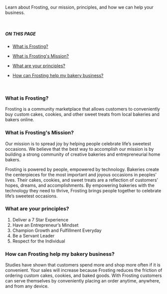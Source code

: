 Learn about Frosting, our mission, principles, and how we can help your business.

<br>
<section class="callout-blue">
  <h5>ON THIS PAGE</h5>
  <p>

- [What is Frosting?](#what-is-frosting)
- [What is Frosting's Mission?](#what-is-frostings-mission)
- [What are your principles?](#what-are-your-principles)
- [How can Frosting help my bakery business?](#how-can-frosting-help-my-bakery-business)

  </p>
</section>
<br>  

### What is Frosting?
Frosting is a community marketplace that allows customers to conveniently buy custom cakes, cookies, and other sweet treats from local bakeries and bakers online.  

### What is Frosting's Mission?
Our mission is to spread joy by helping people celebrate life’s sweetest occasions.  We believe that the best way to accomplish our mission is by building a strong community of creative bakeries and entrepreneurial home bakers.  

Frosting is powered by people, empowered by technology.  Bakeries create the centerpieces for the most important and joyous occasions in peoples’ lives.  Their cakes, cookies, and sweet treats are a reflection of customers’ hopes, dreams, and accomplishments.  By empowering bakeries with the technology they need to thrive, Frosting brings people together to celebrate life’s sweetest occasions.  

### What are your principles?
1. Deliver a 7 Star Experience
2. Have an Entrepreneur’s Mindset
3. Champion Growth and Fulfillment Everyday
4. Be a Servant Leader
5. Respect for the Individual

### How can Frosting help my bakery business?
Studies have shown that customers spend more and shop more often if it is convenient. Your sales will increase because Frosting reduces the friction of ordering custom cakes, cookies, and baked goods. With Frosting customers can serve themselves by conveniently placing an order anytime, anywhere, and from any device.